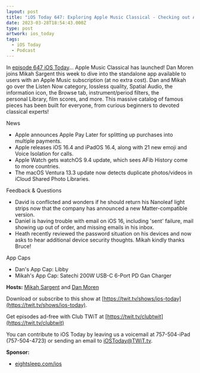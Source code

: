 ```yaml
---
layout: post
title: "iOS Today 647: Exploring Apple Music Classical - Checking out Apple's new music app from front to Bach"
date: 2023-03-28T18:54:43.000Z
type: post
artwork: ios_today
tags:
  - iOS Today
  - Podcast
---
```

In [episode 647 iOS Today](https://twit.tv/shows/ios-today/episodes/647)...
Apple Music Classical has launched! Dan Moren joins Mikah Sargent this week to dive into the standalone app available to users with an Apple Music subscription (at no extra cost). Dan and Mikah go over the Listen Now category, lossless quality, Spatial Audio, the information icon, the Browse tab, instrument/period filters, the personal Library, film scores, and more. This massive catalog of famous pieces has been built for everyone, from curious beginners to devoted classical experts!

News

*   Apple announces Apple Pay Later for splitting up purchases into multiple payments.
*   Apple releases iOS 16.4 and iPadOS 16.4, along with 21 new emoji and Voice Isolation for calls.
*   Apple Watch gets watchOS 9.4 update, which sees AFib History come to more countries.
*   The macOS Ventura 13.3 update now detects duplicate photos/videos in iCloud Shared Photo Libraries.

Feedback & Questions

*   David is conflicted and wonders if he should return his Nanoleaf light strips now that the company has announced a new Matter-compatible version.
*   Daniel is having trouble with email on iOS 16, including 'sent' failure, mail showing up out of order, and missing emails in his inbox.
*   Heath recently reviewed the password situation on his devices and now asks to hear additional device security thoughts. Mikah kindly thanks Bruce!

App Caps

*   Dan's App Cap: Libby
*   Mikah's App Cap: Satechi 200W USB-C 6-Port PD Gan Charger

**Hosts:** [Mikah Sargent](https://twit.tv/people/mikah-sargent) and [Dan Moren](https://dmoren.com/)

Download or subscribe to this show at [https://twit.tv/shows/ios-today](https://twit.tv/shows/ios-today).

Get episodes ad-free with Club TWiT at [https://twit.tv/clubtwit](https://twit.tv/clubtwit)

You can contribute to iOS Today by leaving us a voicemail at 757-504-iPad (757-504-4723) or sending an email to [iOSToday@TWiT.tv](mailto:iOSToday@TWiT.tv).

**Sponsor:**

*   [eightsleep.com/ios](http://eightsleep.com/ios)